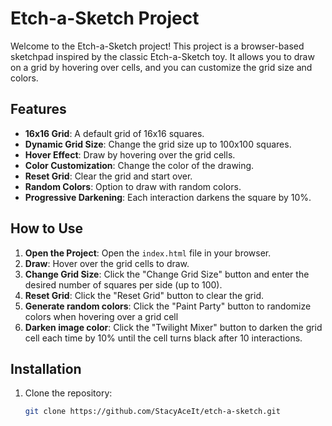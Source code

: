 # Etch-a-Sketch Project

Welcome to the Etch-a-Sketch project! This project is a browser-based sketchpad inspired by the classic Etch-a-Sketch toy. It allows you to draw on a grid by hovering over cells, and you can customize the grid size and colors.

## Features

- **16x16 Grid**: A default grid of 16x16 squares.
- **Dynamic Grid Size**: Change the grid size up to 100x100 squares.
- **Hover Effect**: Draw by hovering over the grid cells.
- **Color Customization**: Change the color of the drawing.
- **Reset Grid**: Clear the grid and start over.
- **Random Colors**: Option to draw with random colors.
- **Progressive Darkening**: Each interaction darkens the square by 10%.

## How to Use

1. **Open the Project**: Open the `index.html` file in your browser.
2. **Draw**: Hover over the grid cells to draw.
3. **Change Grid Size**: Click the "Change Grid Size" button and enter the desired number of squares per side (up to 100).
4. **Reset Grid**: Click the "Reset Grid" button to clear the grid.
5. **Generate random colors**: Click the "Paint Party" button to randomize colors when hovering over a grid cell
6. **Darken image color**: Click the "Twilight Mixer" button to darken the grid cell each time by 10% until the cell turns black after 10 interactions.

## Installation

1. Clone the repository:
   ```bash
   git clone https://github.com/StacyAceIt/etch-a-sketch.git
